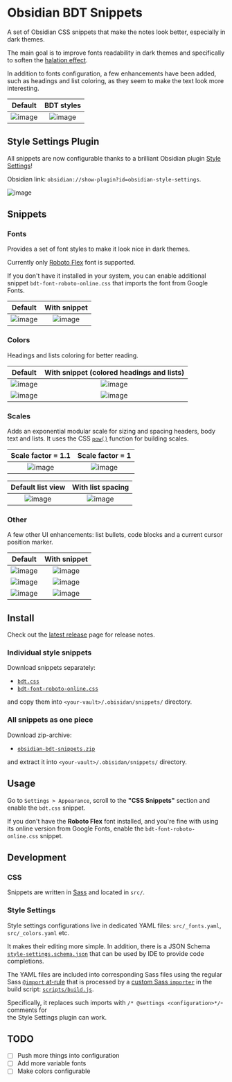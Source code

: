 # Obsidian BDT Snippets

A set of Obsidian CSS snippets that make the notes look better, especially in dark themes.

The main goal is to improve fonts readability in dark themes and specifically 
to soften the [halation effect](https://fonts.google.com/knowledge/choosing_type/exploring_typefaces_with_multiple_weights_or_grades#using-weights-or-grades-for-readability).

In addition to fonts configuration, a few enhancements have been added, such as headings and list 
coloring, as they seem to make the text look more interesting.

Default             |  BDT styles
:-------------------------:|:-------------------------:
![image](docs/all-1.png) | ![image](docs/all-2.png)

## Style Settings Plugin

All snippets are now configurable thanks to a brilliant Obsidian plugin [Style Settings](https://github.com/mgmeyers/obsidian-style-settings)!

Obsidian link: `obsidian://show-plugin?id=obsidian-style-settings`.

![image](docs/ss.png)

## Snippets

### Fonts

Provides a set of font styles to make it look nice in dark themes.

Currently only [Roboto Flex](https://fonts.google.com/specimen/Roboto+Flex) font is supported.

If you don't have it installed in your system, you can enable additional 
snippet `bdt-font-roboto-online.css` that imports the font from Google Fonts. 

Default             |  With snippet
:-------------------------:|:-------------------------:
![image](docs/e11.png) | ![image](docs/e12.png)

### Colors

Headings and lists coloring for better reading.

Default             |  With snippet (colored headings and lists)
:-------------------------:|:-------------------------:
![image](docs/e21.png) | ![image](docs/e22.png)
![image](docs/e23.png) | ![image](docs/e24.png)

### Scales

Adds an exponential modular scale for sizing and spacing headers, body text and lists.
It uses the CSS [`pow()`](https://developer.mozilla.org/en-US/docs/Web/CSS/pow) function for building scales.

Scale factor = 1.1      |  Scale factor = 1
:-------------------------:|:-------------------------:
![image](docs/h1.png) | ![image](docs/h2.png)


Default list view        |  With list spacing
:-------------------------:|:-------------------------:
![image](docs/e31.png) | ![image](docs/e32.png)

### Other

A few other UI enhancements: list bullets, code blocks and a
current cursor position marker.

Default             |  With snippet
:-------------------------:|:-------------------------:
![image](docs/e41.png) | ![image](docs/e42.png)
![image](docs/e43.png) | ![image](docs/e44.png)
![image](docs/e45.png) | ![image](docs/e46.png)

## Install

Check out the [latest release](https://github.com/OnkelTem/obsidian-bdt-snippets/releases/latest) page for release notes.

### Individual style snippets

Download snippets separately:

- [`bdt.css`](https://github.com/OnkelTem/obsidian-bdt-snippets/releases/latest/download/bdt.css)
- [`bdt-font-roboto-online.css`](https://github.com/OnkelTem/obsidian-bdt-snippets/releases/latest/download/bdt-font-roboto-online.css)

and copy them into `<your-vault>/.obisidan/snippets/` directory.

### All snippets as one piece

Download zip-archive:

- [`obsidian-bdt-snippets.zip`](https://github.com/OnkelTem/obsidian-bdt-snippets/releases/latest/download/obsidian-bdt-snippets.zip)

and extract it into `<your-vault>/.obisidan/snippets/` directory.

## Usage

Go to `Settings > Appearance`, scroll to the **"CSS Snippets"** section and
enable the `bdt.css` snippet. 

If you don't have the **Roboto Flex** font installed,
and you're fine with using its online version from Google Fonts, enable
the `bdt-font-roboto-online.css` snippet.

## Development

### CSS

Snippets are written in [Sass](https://sass-lang.com/) and located in `src/`.

### Style Settings

Style settings configurations live in dedicated YAML files: `src/_fonts.yaml`, `src/_colors.yaml` etc. 

It makes their editing more simple. In addition, there is a JSON Schema [`style-settings.schema.json`](style-settings.schema.json) that 
can be used by IDE to provide code completions.

The YAML files are included into corresponding Sass files using the 
regular Sass [`@import` at-rule](https://sass-lang.com/documentation/at-rules/import/) that is processed 
by a [custom Sass `importer`](https://sass-lang.com/documentation/js-api/interfaces/importer/) in the build script: [`scripts/build.js`](scripts/build.js#L15).

Specifically, it replaces such imports with `/* @settings <configuration>*/`-comments for  
the Style Settings plugin can work.

## TODO

- [ ] Push more things into configuration
- [ ] Add more variable fonts
- [ ] Make colors configurable
